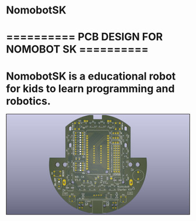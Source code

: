 # NomobotSK

# ========== PCB DESIGN FOR NOMOBOT SK ==========

# NomobotSK is a educational robot for kids to learn programming and robotics.

![Alt text](https://github.com/edantoni96/NomobotSK/blob/main/docs/NomobotSK_TOP.jpg)
